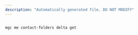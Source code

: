 ```yaml
---
description: "Automatically generated file. DO NOT MODIFY"
---
```


```cli

mgc me contact-folders delta get

```